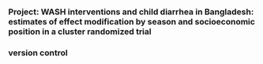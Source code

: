### Project: WASH interventions and child diarrhea in Bangladesh: estimates of effect modification by season and socioeconomic position in a cluster randomized trial

### version control